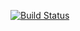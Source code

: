 [![Build Status](https://travis-ci.org/jralph/lablog-v2.svg)](https://travis-ci.org/jralph/lablog-v2)
